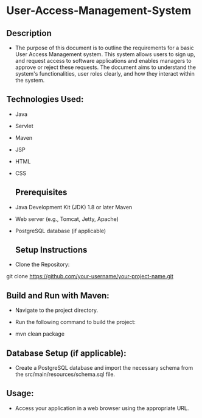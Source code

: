 # User-Access-Management-System

## Description

- The purpose of this document is to outline the requirements for a basic User Access
Management system. This system allows users to sign up, and request access to software
applications and enables managers to approve or reject these requests. The document aims to understand the system's functionalities, user roles clearly, and how they interact
within the system.

## Technologies Used:

- Java
- Servlet
- Maven
- JSP
- HTML
- CSS

  ## Prerequisites

- Java Development Kit (JDK) 1.8 or later Maven
- Web server (e.g., Tomcat, Jetty, Apache)
- PostgreSQL database (if applicable)

  ## Setup Instructions

- Clone the Repository:

git clone https://github.com/your-username/your-project-name.git

## Build and Run with Maven:

- Navigate to the project directory.
- Run the following command to build the project:

- mvn clean package

## Database Setup (if applicable):

- Create a PostgreSQL database and import the necessary schema from the src/main/resources/schema.sql file.

## Usage:

- Access your application in a web browser using the appropriate URL.
